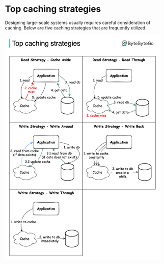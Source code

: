 # Top caching strategies

Designing large-scale systems usually requires careful consideration of caching. 
Below are five caching strategies that are frequently utilized.<p>
  <img src="../images/top_caching_strategy.jpeg" style="width: 680px" />
</p>